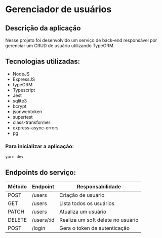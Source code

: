 # Gerenciador de usuários

## Descrição da aplicação

Nesse projeto foi desenvolvido um serviço de back-end responsável por gerenciar um CRUD de usuário utilizando TypeORM.

## Tecnologias utilizadas: 

- NodeJS
- ExpressJS
- typeORM
- Typescript
- Jest
- sqlite3
- bcrypt
- jsonwebtoken
- supertest
- class-transformer
- express-async-errors
- pg

### Para inicializar a aplicação:

````
yarn dev
````

## Endpoints do serviço:

<table>
    <thead>
        <tr>
            <th>Método</th>
            <th>Endpoint</th>
            <th>Responsabilidade</th>
        </tr>
    </thead>
    <tbody>
        <tr>
            <td>POST</td>
            <td>/users</td>
            <td>Criação de usuário</td>
        </tr>
        <tr>
            <td>GET</td>
            <td>/users</td>
            <td>Lista todos os usuários</td>
        </tr>
        <tr>
            <td>PATCH</td>
            <td>/users</td>
            <td>Atualiza um usuário</td>
        </tr>
        <tr>
            <td>DELETE</td>
            <td>/users/:id</td>
            <td>Realiza um soft delete no usuário</td>
        </tr>
        <tr>
            <td>POST</td>
            <td>/login</td>
            <td>Gera o token de autenticação</td>
        </tr>
    </tbody>
</table>
